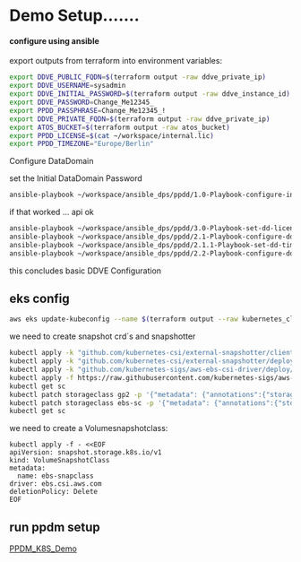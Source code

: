 # Demo Setup.......

#### configure using ansible
export outputs from terraform into environment variables:
```bash
export DDVE_PUBLIC_FQDN=$(terraform output -raw ddve_private_ip)
export DDVE_USERNAME=sysadmin
export DDVE_INITIAL_PASSWORD=$(terraform output -raw ddve_instance_id)
export DDVE_PASSWORD=Change_Me12345_
export PPDD_PASSPHRASE=Change_Me12345_!
export DDVE_PRIVATE_FQDN=$(terraform output -raw ddve_private_ip)
export ATOS_BUCKET=$(terraform output -raw atos_bucket)
export PPDD_LICENSE=$(cat ~/workspace/internal.lic)
export PPDD_TIMEZONE="Europe/Berlin"
```
Configure DataDomain

set the Initial DataDomain Password
```bash
ansible-playbook ~/workspace/ansible_dps/ppdd/1.0-Playbook-configure-initial-password.yml
```
if that worked ... api ok
```bash
ansible-playbook ~/workspace/ansible_dps/ppdd/3.0-Playbook-set-dd-license.yml
ansible-playbook ~/workspace/ansible_dps/ppdd/2.1-Playbook-configure-ddpassphrase.yml
ansible-playbook ~/workspace/ansible_dps/ppdd/2.1.1-Playbook-set-dd-timezone-and-ntp-aws.yml
ansible-playbook ~/workspace/ansible_dps/ppdd/2.2-Playbook-configure-dd-atos-aws.yml
```
this concludes basic DDVE Configuration




## eks config

```bash
aws eks update-kubeconfig --name $(terraform output --raw kubernetes_cluster_name)
```

we need to create snapshot crd´s  and snapshotter
```bash
kubectl apply -k "github.com/kubernetes-csi/external-snapshotter/client/config/crd/?ref=release-6.1"
kubectl apply -k "github.com/kubernetes-csi/external-snapshotter/deploy/kubernetes/snapshot-controller/?ref=release-6.1"
kubectl apply -k "github.com/kubernetes-sigs/aws-ebs-csi-driver/deploy/kubernetes/overlays/stable/?ref=release-1.18"
kubectl apply -f https://raw.githubusercontent.com/kubernetes-sigs/aws-ebs-csi-driver/master/examples/kubernetes/dynamic-provisioning/manifests/storageclass.yaml
kubectl get sc
kubectl patch storageclass gp2 -p '{"metadata": {"annotations":{"storageclass.kubernetes.io/is-default-class":"false"}}}'
kubectl patch storageclass ebs-sc -p '{"metadata": {"annotations":{"storageclass.kubernetes.io/is-default-class":"true"}}}'
kubectl get sc
```
we need to create a Volumesnapshotclass:
```
kubectl apply -f - <<EOF
apiVersion: snapshot.storage.k8s.io/v1
kind: VolumeSnapshotClass
metadata:
  name: ebs-snapclass
driver: ebs.csi.aws.com
deletionPolicy: Delete
EOF
```


## run ppdm setup

[PPDM_K8S_Demo](./zagreb_ug_demo.md)
